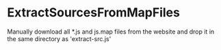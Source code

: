 # ExtractSourcesFromMapFiles

Manually download all *.js and js.map files from the website and drop it in the same directory as 'extract-src.js'

